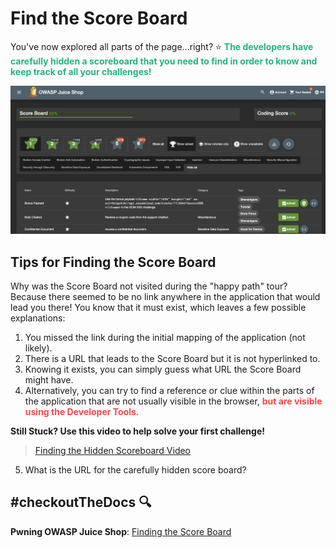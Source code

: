 # Find the Score Board

You've now explored all parts of the page...right? ⭐️ <span style = "color: #21B581">**The developers have carefully hidden a scoreboard that you need to find in order to know and keep track of all your challenges!**</span>

![Scoreboard](./assets/6.Scoreboard.png)

## Tips for Finding the Score Board

Why was the Score Board not visited during the "happy path" tour? Because there seemed to be no link anywhere in the application that would lead you there! You know that it must exist, which leaves a few possible explanations:
1. You missed the link during the initial mapping of the application (not likely).
2. There is a URL that leads to the Score Board but it is not hyperlinked to.
3. Knowing it exists, you can simply guess what URL the Score Board might have.
4. Alternatively, you can try to find a reference or clue within the parts of the application that are not usually visible in the browser, <span style = "color: #FE4646">**but are visible using the Developer Tools.**</span>

**Still Stuck? Use this video to help solve your first challenge!**

>[Finding the Hidden Scoreboard Video](https://www.loom.com/share/2890794d821a4960b5f7c888f1b7960b)

5. What is the URL for the carefully hidden score board?

## #checkoutTheDocs 🔍
**Pwning OWASP Juice Shop**: [Finding the Score Board](https://pwning.owasp-juice.shop/part2/score-board.html)